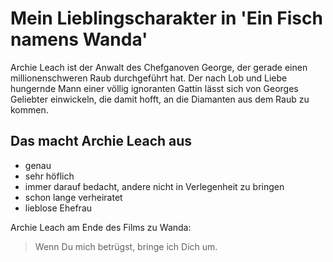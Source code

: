# Mein Lieblingscharakter in 'Ein Fisch namens Wanda'

Archie Leach ist der Anwalt des Chefganoven George, der gerade einen millionenschweren Raub durchgeführt hat. Der nach Lob und Liebe hungernde Mann einer völlig ignoranten Gattin lässt sich von Georges Geliebter einwickeln, die damit hofft, an die Diamanten aus dem Raub zu kommen.

## Das macht Archie Leach aus
* genau
* sehr höflich
* immer darauf bedacht, andere nicht in Verlegenheit zu bringen
* schon lange verheiratet
* lieblose Ehefrau

Archie Leach am Ende des Films zu Wanda:

>  Wenn Du mich betrügst, bringe ich Dich um.


